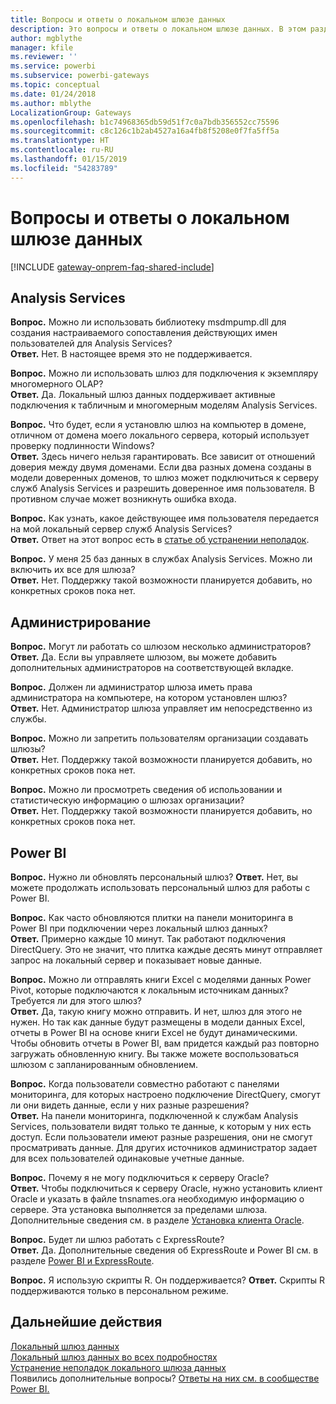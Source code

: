 ```yaml
---
title: Вопросы и ответы о локальном шлюзе данных
description: Это вопросы и ответы о локальном шлюзе данных. В этом разделе собраны все часто задаваемые вопросы о шлюзах.
author: mgblythe
manager: kfile
ms.reviewer: ''
ms.service: powerbi
ms.subservice: powerbi-gateways
ms.topic: conceptual
ms.date: 01/24/2018
ms.author: mblythe
LocalizationGroup: Gateways
ms.openlocfilehash: b1c74968365db59d51f7c0a7bdb356552cc75596
ms.sourcegitcommit: c8c126c1b2ab4527a16a4fb8f5208e0f7fa5ff5a
ms.translationtype: HT
ms.contentlocale: ru-RU
ms.lasthandoff: 01/15/2019
ms.locfileid: "54283789"
---
```

# <a name="on-premises-data-gateway-faq"></a>Вопросы и ответы о локальном шлюзе данных
<!-- Shared FAQ shared Include -->
[!INCLUDE [gateway-onprem-faq-shared-include](./includes/gateway-onprem-faq-shared-include.md)]

## <a name="analysis-services"></a>Analysis Services
**Вопрос.** Можно ли использовать библиотеку msdmpump.dll для создания настраиваемого сопоставления действующих имен пользователей для Analysis Services?  
**Ответ.** Нет. В настоящее время это не поддерживается.

**Вопрос.** Можно ли использовать шлюз для подключения к экземпляру многомерного OLAP?  
**Ответ.** Да. Локальный шлюз данных поддерживает активные подключения к табличным и многомерным моделям Analysis Services.

**Вопрос.** Что будет, если я установлю шлюз на компьютер в домене, отличном от домена моего локального сервера, который использует проверку подлинности Windows?  
**Ответ.** Здесь ничего нельзя гарантировать. Все зависит от отношений доверия между двумя доменами. Если два разных домена созданы в модели доверенных доменов, то шлюз может подключиться к серверу служб Analysis Services и разрешить доверенное имя пользователя. В противном случае может возникнуть ошибка входа.

**Вопрос.** Как узнать, какое действующее имя пользователя передается на мой локальный сервер служб Analysis Services?  
**Ответ.** Ответ на этот вопрос есть в [статье об устранении неполадок](service-gateway-onprem-tshoot.md).

**Вопрос.** У меня 25 баз данных в службах Analysis Services. Можно ли включить их все для шлюза?  
**Ответ.** Нет. Поддержку такой возможности планируется добавить, но конкретных сроков пока нет.

## <a name="administration"></a>Администрирование
**Вопрос.** Могут ли работать со шлюзом несколько администраторов?  
**Ответ.** Да. Если вы управляете шлюзом, вы можете добавить дополнительных администраторов на соответствующей вкладке.

**Вопрос.** Должен ли администратор шлюза иметь права администратора на компьютере, на котором установлен шлюз?  
**Ответ.** Нет. Администратор шлюза управляет им непосредственно из службы.

**Вопрос.** Можно ли запретить пользователям организации создавать шлюзы?  
**Ответ.** Нет. Поддержку такой возможности планируется добавить, но конкретных сроков пока нет.

**Вопрос.** Можно ли просмотреть сведения об использовании и статистическую информацию о шлюзах организации?  
**Ответ.** Нет. Поддержку такой возможности планируется добавить, но конкретных сроков пока нет.

## <a name="power-bi"></a>Power BI
**Вопрос.** Нужно ли обновлять персональный шлюз?
**Ответ.** Нет, вы можете продолжать использовать персональный шлюз для работы с Power BI.

**Вопрос.** Как часто обновляются плитки на панели мониторинга в Power BI при подключении через локальный шлюз данных?  
**Ответ.** Примерно каждые 10 минут. Так работают подключения DirectQuery. Это не значит, что плитка каждые десять минут отправляет запрос на локальный сервер и показывает новые данные.

**Вопрос.** Можно ли отправлять книги Excel с моделями данных Power Pivot, которые подключаются к локальным источникам данных? Требуется ли для этого шлюз?  
**Ответ.** Да, такую книгу можно отправить. И нет, шлюз для этого не нужен. Но так как данные будут размещены в модели данных Excel, отчеты в Power BI на основе книги Excel не будут динамическими. Чтобы обновить отчеты в Power BI, вам придется каждый раз повторно загружать обновленную книгу. Вы также можете воспользоваться шлюзом с запланированным обновлением.

**Вопрос.** Когда пользователи совместно работают с панелями мониторинга, для которых настроено подключение DirectQuery, смогут ли они видеть данные, если у них разные разрешения?  
**Ответ.** На панели мониторинга, подключенной к службам Analysis Services, пользователи видят только те данные, к которым у них есть доступ. Если пользователи имеют разные разрешения, они не смогут просматривать данные. Для других источников администратор задает для всех пользователей одинаковые учетные данные.

**Вопрос.** Почему я не могу подключиться к серверу Oracle?  
**Ответ.** Чтобы подключиться к серверу Oracle, нужно установить клиент Oracle и указать в файле tnsnames.ora необходимую информацию о сервере. Эта установка выполняется за пределами шлюза. Дополнительные сведения см. в разделе [Установка клиента Oracle](service-gateway-onprem-manage-oracle.md#installing-the-oracle-client).

**Вопрос.** Будет ли шлюз работать с ExpressRoute?  
**Ответ.** Да. Дополнительные сведения об ExpressRoute и Power BI см. в разделе [Power BI и ExpressRoute](service-admin-power-bi-expressroute.md).

**Вопрос.** Я использую скрипты R. Он поддерживается?
**Ответ.** Скрипты R поддерживаются только в персональном режиме.

## <a name="next-steps"></a>Дальнейшие действия
[Локальный шлюз данных](service-gateway-onprem.md)  
[Локальный шлюз данных во всех подробностях](service-gateway-onprem-indepth.md)  
[Устранение неполадок локального шлюза данных](service-gateway-onprem-tshoot.md)  
Появились дополнительные вопросы? [Ответы на них см. в сообществе Power BI.](http://community.powerbi.com/)


